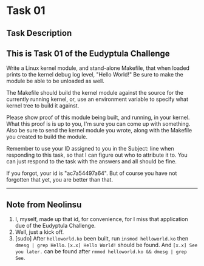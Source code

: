 # Task 01

## Task Description
This is Task 01 of the Eudyptula Challenge
------------------------------------------

Write a Linux kernel module, and stand-alone Makefile, that when loaded
prints to the kernel debug log level, "Hello World!"  Be sure to make
the module be able to be unloaded as well.

The Makefile should build the kernel module against the source for the
currently running kernel, or, use an environment variable to specify
what kernel tree to build it against.

Please show proof of this module being built, and running, in your
kernel.  What this proof is is up to you, I'm sure you can come up with
something.  Also be sure to send the kernel module you wrote, along with
the Makefile you created to build the module.

Remember to use your ID assigned to you in the Subject: line when
responding to this task, so that I can figure out who to attribute it
to.  You can just respond to the task with the answers and all should be
fine.

If you forgot, your id is "ac7a54497a64".  But of course you have not
forgotten that yet, you are better than that.

-----------

## Note from Neolinsu
1. I, myself, made up that id, for convenience, for I miss that application due of the Eudyptula Challenge.
2. Well, just a kick off.
3. [sudo] After `helloworld.ko` been built, run `insmod helloworld.ko` then `dmesg | grep Hello`. `[x.x] Hello World!` should be found. And `[x.x] See you later.` can be found after `rmmod helloworld.ko && dmesg | grep See`.
